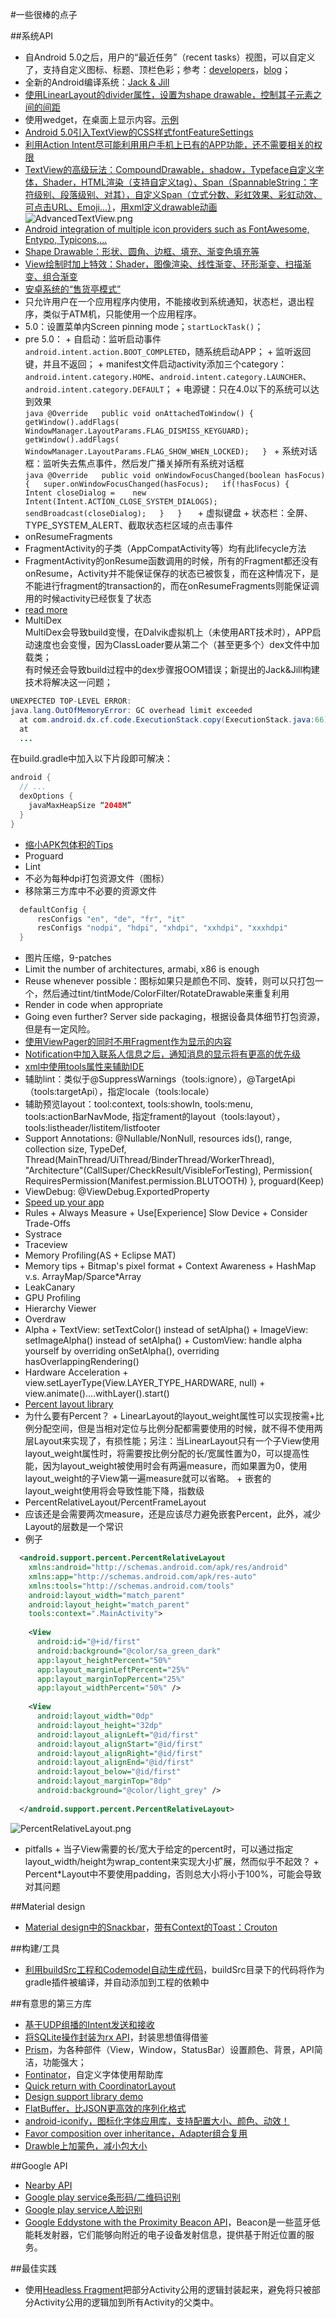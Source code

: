 #一些很棒的点子

##系统API
+  自Android 5.0之后，用户的“最近任务”（recent tasks）视图，可以自定义了，支持自定义图标、标题、顶栏色彩；参考：[developers](https://developer.android.com/guide/components/recents.html)，[blog](https://www.bignerdranch.com/blog/polishing-your-Android-overview-screen-entry)；
+  全新的Android编译系统：[Jack & Jill](http://tools.android.com/tech-docs/jackandjill)
+  [使用LinearLayout的divider属性，设置为shape drawable，控制其子元素之间的间距](http://cyrilmottier.com/2014/11/17/grid-spacing-on-android)
+  使用wedget，在桌面上显示内容。[示例](http://ptrprograms.blogspot.com/2014/11/building-widget-to-silence-phone.html)
+  [Android 5.0引入TextView的CSS样式fontFeatureSettings](http://blog.sqisland.com/2014/11/android-stacked-fractions.html)
+  [利用Action Intent尽可能利用用户手机上已有的APP功能，还不需要相关的权限](http://ryanharter.com/blog/2014/11/26/whats-your-intent)
+  [TextView的高级玩法：CompoundDrawable，shadow，Typeface自定义字体，Shader，HTML渲染（支持自定义tag）、Span（SpannableString：字符级别、段落级别、对其），自定义Span（立式分数、彩虹效果、彩虹动效、可点击URL、Emoji...）](http://chiuki.github.io/advanced-android-textview/)，[用xml定义drawable动画](http://chiuki.github.io/advanced-android-textview/#/3)
	![AdvancedTextView.png](assets/AdvancedTextView.png)
+  [Android integration of multiple icon providers such as FontAwesome, Entypo, Typicons,...](https://github.com/JoanZapata/android-iconify)
+  [Shape Drawable：形状、圆角、边框、填充、渐变色填充等](http://trinea.iteye.com/blog/1483949)
+  [View绘制时加上特效：Shader，图像渲染、线性渐变、环形渐变、扫描渐变、组合渐变](http://blog.csdn.net/ldj299/article/details/6166071)
+  [安卓系统的“售货亭模式”](http://cases.azoft.com/android-kiosk-mode-rules-restrictions/)
  +  只允许用户在一个应用程序内使用，不能接收到系统通知，状态栏，退出程序，类似于ATM机，只能使用一个应用程序。
  +  5.0：设置菜单内Screen pinning mode；`startLockTask()`；
  +  pre 5.0：
    +  自启动：监听启动事件`android.intent.action.BOOT_COMPLETED`，随系统启动APP；
	+  监听返回键，并且不返回；
	+  manifest文件启动activity添加三个category：`android.intent.category.HOME`、`android.intent.category.LAUNCHER`、`android.intent.category.DEFAULT`；
	+  电源键：只在4.0以下的系统可以达到效果  
	```java
	@Override  
	public void onAttachedToWindow() {  
	    getWindow().addFlags(  
	        WindowManager.LayoutParams.FLAG_DISMISS_KEYGUARD);  
	    getWindow().addFlags(  
	        WindowManager.LayoutParams.FLAG_SHOW_WHEN_LOCKED);  
	}
	```
	+  系统对话框：监听失去焦点事件，然后发广播关掉所有系统对话框  
	```java
	@Override  
	public void onWindowFocusChanged(boolean hasFocus) {  
	  super.onWindowFocusChanged(hasFocus);  
	  if(!hasFocus) {  
	    Intent closeDialog =   
	          new Intent(Intent.ACTION_CLOSE_SYSTEM_DIALOGS);  
	    sendBroadcast(closeDialog);  
	  }  
	}  
	```
	+  虚拟键盘
	+  状态栏：全屏、TYPE_SYSTEM_ALERT、截取状态栏区域的点击事件
+  onResumeFragments
  +  FragmentActivity的子类（AppCompatActivity等）均有此lifecycle方法
  +  FragmentActivity的onResume函数调用的时候，所有的Fragment都还没有onResume，Activity并不能保证保存的状态已被恢复，而在这种情况下，是不能进行fragment的transaction的，而在onResumeFragments则能保证调用的时候activity已经恢复了状态
  +  [read more](Fragments.md#)
+  MultiDex  
MultiDex会导致build变慢，在Dalvik虚拟机上（未使用ART技术时），APP启动速度也会变慢，因为ClassLoader要从第二个（甚至更多个）dex文件中加载类；  
有时候还会导致build过程中的dex步骤报OOM错误；新提出的Jack&Jill构建技术将解决这一问题；  
```java
UNEXPECTED TOP-LEVEL ERROR:
java.lang.OutOfMemoryError: GC overhead limit exceeded
  at com.android.dx.cf.code.ExecutionStack.copy(ExecutionStack.java:66)
  at 
  ...
```  
在build.gradle中加入以下片段即可解决：  
```groovy
android {
  // ...
  dexOptions {
    javaMaxHeapSize “2048M”
  }
}
```
+  [缩小APK包体积的Tips](http://cyrilmottier.com/2014/08/26/putting-your-apks-on-diet/)
  +  Proguard
  +  Lint
  +  不必为每种dpi打包资源文件（图标）
  +  移除第三方库中不必要的资源文件  
  ```groovy
	defaultConfig {
	    resConfigs "en", "de", "fr", "it"
	    resConfigs "nodpi", "hdpi", "xhdpi", "xxhdpi", "xxxhdpi"
	}
  ```
  +  图片压缩，9-patches
  +  Limit the number of architectures, armabi, x86 is enough
  +  Reuse whenever possible：图标如果只是颜色不同、旋转，则可以只打包一个，然后通过tint/tintMode/ColorFilter/RotateDrawable来重复利用
  +  Render in code when appropriate
  +  Going even further? Server side packaging，根据设备具体细节打包资源，但是有一定风险。
+  [使用ViewPager的同时不用Fragment作为显示的内容](https://www.bignerdranch.com/blog/viewpager-without-fragments)
+  [Notification中加入联系人信息之后，通知消息的显示将有更高的优先级](https://plus.google.com/+AndroidDevelopers/posts/7QBWvNXs2mD)
+  [xml中使用tools属性来辅助IDE](https://speakerdeck.com/rock3r/tools-of-the-trade-droidcon-nyc-2015)
  +  辅助lint：类似于@SuppressWarnings（tools:ignore），@TargetApi（tools:targetApi），指定locale（tools:locale）
  +  辅助预览layout：tool:context, tools:showIn, tools:menu, tools:actionBarNavMode, 指定frament的layout（tools:layout），tools:listheader/listitem/listfooter
  +  Support Annotations: @Nullable/NonNull, resources ids(), range, collection size, TypeDef, Thread(MainThread/UiThread/BinderThread/WorkerThread), "Architecture"(CallSuper/CheckResult/VisibleForTesting), Permission{  RequiresPermission(Manifest.permission.BLUTOOTH)  }, proguard(Keep)
  +  ViewDebug: @ViewDebug.ExportedProperty
+  [Speed up your app](https://speakerdeck.com/udinic/speed-up-your-app-droidcon-nyc-2015)
  +  Rules
    +  Always Measure
    +  Use[Experience] Slow Device
    +  Consider Trade-Offs
  +  Systrace
  +  Traceview
  +  Memory Profiling(AS + Eclipse MAT)
  +  Memory tips
    +  Bitmap's pixel format
    +  Context Awareness
    +  HashMap v.s. ArrayMap/Sparce*Array
  +  LeakCanary
  +  GPU Profiling
  +  Hierarchy Viewer
  +  Overdraw
  +  Alpha
    +  TextView: setTextColor() instead of setAlpha()
    +  ImageView: setImageAlpha() instead of setAlpha()
    +  CustomView: handle alpha yourself by overriding onSetAlpha(), overriding hasOverlappingRendering()
  +  Hardware Acceleration
    +  view.setLayerType(View.LAYER_TYPE_HARDWARE, null)
    +  view.animate()....withLayer().start()
+  [Percent layout library](https://developer.android.com/tools/support-library/features.html#percent)
  +  为什么要有Percent？
    +  LinearLayout的layout_weight属性可以实现按需+比例分配空间，但是当相对定位与比例分配都需要使用的时候，就不得不使用两层Layout来实现了，有损性能；另注：当LinearLayout只有一个子View使用layout_weight属性时，将需要按比例分配的长/宽属性置为0，可以提高性能，因为layout_weight被使用时会有两遍measure，而如果置为0，使用layout_weight的子View第一遍measure就可以省略。
    +  嵌套的layout_weight使用将会导致性能下降，指数级
  +  PercentRelativeLayout/PercentFrameLayout
  +  应该还是会需要两次measure，还是应该尽力避免嵌套Percent，此外，减少Layout的层数是一个常识
  +  例子  
  ```xml
    <android.support.percent.PercentRelativeLayout 
      xmlns:android="http://schemas.android.com/apk/res/android"
      xmlns:app="http://schemas.android.com/apk/res-auto"
      xmlns:tools="http://schemas.android.com/tools"
      android:layout_width="match_parent"
      android:layout_height="match_parent"
      tools:context=".MainActivity">
    
      <View
        android:id="@+id/first"
        android:background="@color/sa_green_dark"
        app:layout_heightPercent="50%"
        app:layout_marginLeftPercent="25%"
        app:layout_marginTopPercent="25%"
        app:layout_widthPercent="50%" />
    
      <View
        android:layout_width="0dp"
        android:layout_height="32dp"
        android:layout_alignLeft="@id/first"
        android:layout_alignStart="@id/first"
        android:layout_alignRight="@id/first"
        android:layout_alignEnd="@id/first"
        android:layout_below="@id/first"
        android:layout_marginTop="8dp"
        android:background="@color/light_grey" />
    
    </android.support.percent.PercentRelativeLayout>
  ```
  ![PercentRelativeLayout.png](assets/PercentRelativeLayout.png)
  +  pitfalls
    +  当子View需要的长/宽大于给定的percent时，可以通过指定layout_width/height为wrap_content来实现大小扩展，然而似乎不起效？
    +  Percent*Layout中不要使用padding，否则总大小将小于100%，可能会导致对其问题

##Material design
+  [Material design中的Snackbar](https://github.com/nispok/snackbar/)，[带有Context的Toast：Crouton](https://github.com/keyboardsurfer/Crouton)

##构建/工具
+  [利用buildSrc工程和Codemodel自动生成代码](http://www.thedroidsonroids.com/blog/how-to-generate-java-sources-using-buildsrc-gradle-project)，buildSrc目录下的代码将作为gradle插件被编译，并自动添加到工程的依赖中

##有意思的第三方库
+  [基于UDP组播的Intent发送和接收](http://www.androidzeitgeist.com/2014/11/introducing-android-network-intents17.html)
+  [将SQLite操作封装为rx API](http://beust.com/weblog/2015/06/01/easy-sqlite-on-android-with-rxjava/)，封装思想值得借鉴
+  [Prism](https://blog.stylingandroid.com/prism-fundamentals-part-1)，为各种部件（View，Window，StatusBar）设置颜色、背景，API简洁，功能强大；
+  [Fontinator](https://github.com/svendvd/fontinator)，自定义字体使用帮助库
+  [Quick return with CoordinatorLayout](https://medium.com/@bherbst/quick-return-with-recyclerview-e70c8da9b4c1?mc_cid=5e6ec8b400&mc_eid=fb5841ce0e)
+  [Design support library demo](https://github.com/chrisbanes/cheesesquare)
+  [FlatBuffer，比JSON更高效的序列化格式](http://frogermcs.github.io/flatbuffers-in-android-introdution/)
+  [android-iconify，图标化字体应用库，支持配置大小、颜色、动效！](http://blog.joanzapata.com/iconify-just-got-a-lot-better)
+  [Favor composition over inheritance，Adapter组合复用](https://github.com/sockeqwe/AdapterDelegates)
+  [Drawble上加蒙色，减小包大小](http://andraskindler.com/blog/2015/tinting_drawables/)

##Google API
+  [Nearby API](https://developers.google.com/nearby/)
+  [Google play service条形码/二维码识别](http://android-developers.blogspot.co.uk/2015/08/barcode-detection-in-google-play.html)
+  [Google play service人脸识别](http://android-developers.blogspot.co.uk/2015/08/face-detection-in-google-play-services.html)
+  [Google Eddystone with the Proximity Beacon API](https://medium.com/ribot-labs/exploring-google-eddystone-with-the-proximity-beacon-api-bc9256c97e05)，Beacon是一些蓝牙低能耗发射器，它们能够向附近的电子设备发射信息，提供基于附近位置的服务。

##最佳实践
+  使用[Headless Fragment](Fragments.md#使用fragment进行后台处理headless-fragment)把部分Activity公用的逻辑封装起来，避免将只被部分Activity公用的逻辑加到所有Activity的父类中。